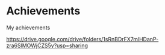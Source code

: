 # Achievements
My achievements

https://drive.google.com/drive/folders/1sRnBDrFX7mlHDanP-zra6SlMOWjCZS5y?usp=sharing
